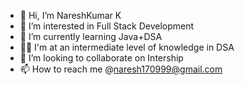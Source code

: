 - 👋 Hi, I’m NareshKumar K 
- 👀 I’m interested in Full Stack Development
- 🌱 I’m currently learning Java+DSA
- 👩‍💻 I'm at an intermediate level of knowledge in DSA
- 💞️ I’m looking to collaborate on Intership
- 📫 How to reach me @naresh170999@gmail.com

<!---
Nareshk170999/Nareshk170999 is a ✨ special ✨ repository because its `README.md` (this file) appears on your GitHub profile.
You can click the Preview link to take a look at your changes.
--->
